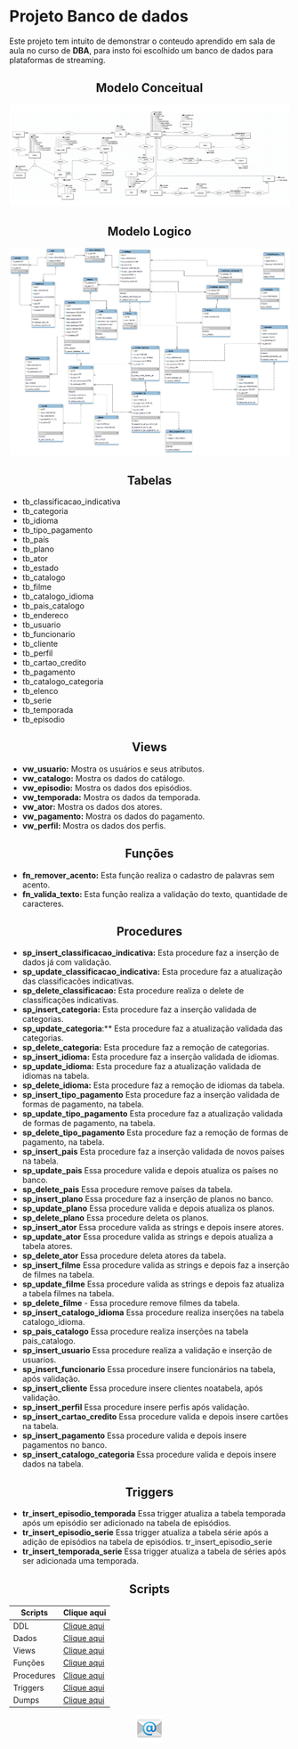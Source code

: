 # Projeto Banco de dados

Este projeto tem intuito de demonstrar o conteudo aprendido em sala de aula no curso de **DBA**, para insto foi escolhido um banco de dados para plataformas de streaming.

<div align=center>

## Modelo Conceitual
![Modelo conceitual](.\img\netflix.png)
</div>

<div align=center>

## Modelo Logico
![Modelo conceitual](./img/logico.png)
</div>

<div align=center>

## Tabelas
</div>

- tb_classificacao_indicativa  
- tb_categoria
- tb_idioma
- tb_tipo_pagamento
- tb_país
- tb_plano
- tb_ator
- tb_estado
- tb_catalogo
- tb_filme
- tb_catalogo_idioma
- tb_pais_catalogo
- tb_endereco
- tb_usuario
- tb_funcionario
- tb_cliente
- tb_perfil
- tb_cartao_credito
- tb_pagamento
- tb_catalogo_categoria
- tb_elenco
- tb_serie  
- tb_temporada
- tb_episodio


<div align=center>

## Views
</div>

- **vw_usuario:** Mostra os usuários e seus atributos.
- **vw_catalogo:** Mostra os dados do catálogo.
- **vw_episodio:** Mostra os dados dos episódios.
- **vw_temporada:** Mostra os dados da temporada.
- **vw_ator:** Mostra os dados dos atores.
- **vw_pagamento:** Mostra os dados do pagamento.
- **vw_perfil:** Mostra os dados dos perfis.

<div align=center>

## Funções
</div>

- **fn_remover_acento:** Esta função realiza o cadastro de palavras sem acento. 
- **fn_valida_texto:** Esta função realiza a validação do texto, quantidade de caracteres.

<div align=center>

## Procedures
</div>


- **sp_insert_classificacao_indicativa:** Esta procedure faz a inserção de dados já com validação.
- **sp_update_classificacao_indicativa:** Esta procedure faz a atualização das classificacões indicativas.
- **sp_delete_classificacao:** Esta procedure realiza o delete de classificações indicativas.
- **sp_insert_categoria:** Esta procedure faz a inserção validada de categorias.
- **sp_update_categoria**:** Esta procedure faz a atualização validada das categorias.
- **sp_delete_categoria:** Esta procedure faz a remoção de categorias.
- **sp_insert_idioma:** Esta procedure faz a inserção validada de idiomas.
- **sp_update_idioma:** Esta procedure faz a atualização validada de idiomas na tabela.
- **sp_delete_idioma:** Esta procedure faz a remoção de idiomas da tabela.
- **sp_insert_tipo_pagamento** Esta procedure faz a inserção validada de formas de pagamento, na tabela.
- **sp_update_tipo_pagamento** Esta procedure faz a atualização validada de formas de pagamento, na tabela.
- **sp_delete_tipo_pagamento** Esta procedure faz a remoção de formas de pagamento, na tabela.
- **sp_insert_pais** Esta procedure faz a inserção validada de novos países na tabela.
- **sp_update_pais** Essa procedure valida e depois atualiza os países no banco.
- **sp_delete_pais** Essa procedure remove países da tabela.
- **sp_insert_plano** Essa procedure faz a inserção de planos no banco.
- **sp_update_plano** Essa procedure valida e depois atualiza os planos.
- **sp_delete_plano** Essa procedure deleta os planos.
- **sp_insert_ator** Essa procedure valida as strings e depois insere atores.
- **sp_update_ator** Essa procedure valida as strings e depois atualiza a tabela atores.
- **sp_delete_ator** Essa procedure deleta atores da tabela.
- **sp_insert_filme** Essa procedure valida as strings e depois faz a inserção de filmes na tabela.
- **sp_update_filme** Essa procedure valida as strings e depois faz atualiza a tabela filmes na tabela.
- **sp_delete_filme** - Essa procedure remove filmes da tabela.
- **sp_insert_catalogo_idioma** Essa procedure realiza inserções na tabela catalogo_idioma.
- **sp_pais_catalogo**  Essa procedure realiza inserções na tabela pais_catalogo.
- **sp_insert_usuario** Essa procedure realiza a validação e inserção de usuarios.
- **sp_insert_funcionario** Essa procedure insere funcionários na tabela, após validação.
- **sp_insert_cliente** Essa procedure insere clientes noatabela, após validação.
- **sp_insert_perfil** Essa procedure insere perfis após validação.
- **sp_insert_cartao_credito** Essa procedure valida e depois insere cartões na tabela.
- **sp_insert_pagamento**  Essa procedure valida e depois insere pagamentos no banco.
- **sp_insert_catalogo_categoria** Essa procedure valida e depois insere dados na tabela.

<div align=center>

## Triggers
</div>

- **tr_insert_episodio_temporada** Essa trigger atualiza a tabela temporada após um episódio ser adicionado na tabela de episódios.
- **tr_insert_episodio_serie** Essa trigger atualiza a tabela série após a adição de episódios na tabela de episódios.
tr_insert_episodio_serie
- **tr_insert_temporada_serie** Essa trigger atualiza a tabela de séries após ser adicionada uma temporada.


<div align=center>

## Scripts
</div>

|Scripts    |Clique aqui|
|-----------|-----------|
|DDL        |[Clique aqui](.\scripts\script_CREATE.sql)|
|Dados      |[Clique aqui](.\scripts\script_INSERT.sql)|
|Views      |[Clique aqui](.\scripts\viewsprojetofina-finalizado.sql)|
|Funções    |[Clique aqui](.\scripts\script_FUNCTION.sql)|
|Procedures |[Clique aqui](.\scripts\script_PROCEDURE.sql)|
|Triggers   |[Clique aqui](.\scripts\script_TRIGGER.sql)|
|Dumps      |[Clique aqui](.\Dumps\DumpFullDb_streaming21062023.sql)|




<div align=center>

  [![Email](./img/icons8-email-48.png)](gabrielsilva7988@gmail.com) 

</div>